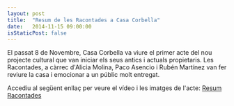 ```yaml
---
layout: post
title:  "Resum de les Racontades a Casa Corbella"
date:   2014-11-15 09:00:00
isStaticPost: false
---
```


El passat 8 de Novembre, Casa Corbella va viure el primer acte del nou projecte cultural que van iniciar els seus antics i actuals propietaris. Les Racontades, a càrrec d'Alicia Molina, Paco Asencio i Rubén Martínez van fer reviure la casa i emocionar a un públic molt entregat.<br>

Accediu al següent enllaç per veure el vídeo i les imatges de l'acte: <a href="http://www.casacorbella.cat/programacio/resum-racontades/">Resum Racontades</a>

